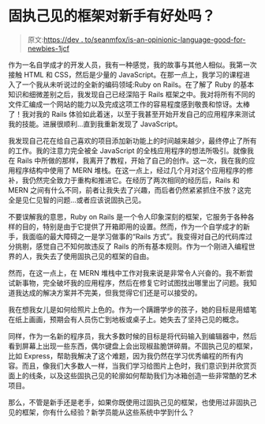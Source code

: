 # 固执己见的框架对新手有好处吗？

> 原文:[https://dev . to/seanmfox/is-an-opinionic-language-good-for-newbies-1jcf](https://dev.to/seanmfox/is-an-opinionated-language-good-for-newbies-1jcf)

作为一名自学成才的开发人员，我有一种感觉，我的故事与其他人相似。我第一次接触 HTML 和 CSS，然后是少量的 JavaScript。在那一点上，我学习的课程进入了一个我从未听说过的全新的编码领域:Ruby on Rails。在了解了 Ruby 的基本知识和细微差别之后，我发现自己已经深陷于 Rails 框架之中。我对将所有不同的文件汇编成一个网站的能力以及完成这项工作的容易程度感到敬畏和惊讶。太棒了！我对我的 Rails 体验如此着迷，以至于我甚至开始开发自己的应用程序来测试我的技能。进展很顺利...直到我重新发现了 JavaScript。

我发现自己花在给自己喜欢的项目添加新功能上的时间越来越少，最终停止了所有的工作。我的注意力完全被全 JavaScript 的全栈应用程序的想法所吸引。就像我在 Rails 中所做的那样，我离开了教程，开始了自己的创作。这一次，我在我的应用程序结构中使用了 MERN 堆栈。在这一点上，经过几个月对这个应用程序的修补，我仍然完全致力于重构和推进它。在经历了两次相同的经历后，Rails 和 MERN 之间有什么不同，前者让我失去了兴趣，而后者仍然紧紧抓住不放？这完全是见仁见智的问题...或者应该说固执己见。

不要误解我的意思，Ruby on Rails 是一个令人印象深刻的框架，它服务于各种各样的目的，特别是由于它提供了开箱即用的设置。然而，作为一个自学成才的新手，我面临的最大障碍之一是学习做事的“Rails 方式”。我变得对自己的代码库过分挑剔，感觉自己不知何故违反了 Rails 的所有基本规则。作为一个刚进入编程世界的人，我失去了使用固执己见的框架的自由。

然而，在这一点上，在 MERN 堆栈中工作对我来说是非常令人兴奋的。我不断尝试新事物，完全破坏我的应用程序，然后在修复它时试图找出哪里出了问题。我知道我达成的解决方案并不完美，但我觉得它们还是可以接受的。

我在想我女儿是如何给照片上色的。作为一个蹒跚学步的孩子，她的目标是用蜡笔在纸上画画，预期会有人员伤亡到地板或桌子上。她失去了坚持己见的概念。

同样，作为一名新的程序员，我大多数时候的目标是将代码输入到编辑器中，然后看到屏幕上出现一些东西，偶尔键盘上会出现椒盐脆饼碎屑。不固执己见的框架，比如 Express，帮助我解决了这个难题，因为我仍然在学习优秀编程的所有内容。而且，像我们大多数人一样，当我们学习给图片上色时，我们意识到并欣赏页面上的线条，以及这些固执己见的轮廓如何帮助我们为冰箱创造一些非常酷的艺术项目。

那么，不管是新手还是老手，如果你既使用过固执己见的框架，也使用过非固执己见的框架，你有什么经验？新学员能从这些系统中学到什么？